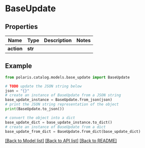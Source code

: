 # BaseUpdate


## Properties

Name | Type | Description | Notes
------------ | ------------- | ------------- | -------------
**action** | **str** |  | 

## Example

```python
from polaris.catalog.models.base_update import BaseUpdate

# TODO update the JSON string below
json = "{}"
# create an instance of BaseUpdate from a JSON string
base_update_instance = BaseUpdate.from_json(json)
# print the JSON string representation of the object
print(BaseUpdate.to_json())

# convert the object into a dict
base_update_dict = base_update_instance.to_dict()
# create an instance of BaseUpdate from a dict
base_update_from_dict = BaseUpdate.from_dict(base_update_dict)
```
[[Back to Model list]](../README.md#documentation-for-models) [[Back to API list]](../README.md#documentation-for-api-endpoints) [[Back to README]](../README.md)


